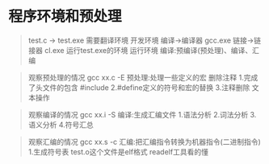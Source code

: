 # 程序环境和预处理

>test.c -> test.exe 需要翻译环境 开发环境 编译->编译器 gcc.exe 链接->链接器 cl.exe
>运行test.exe的环境 运行环境
>编译:预编译(预处理)、编译、汇编

>观察预处理的情况 gcc xx.c -E
预处理:处理一些定义的宏 删除注释
1.完成了头文件的包含 #include
2.#define定义的符号和宏的替换
3.注释删除
文本操作

>观察编译的情况 gcc xx.i -S
编译:生成汇编文件
1.语法分析
2.词法分析
3.语义分析
4.符号汇总

>观察汇编的情况 gcc xx.s -c
汇编:把汇编指令转换为机器指令(二进制指令)
1.生成符号表
test.o这个文件是elf格式
readelf工具看的懂
